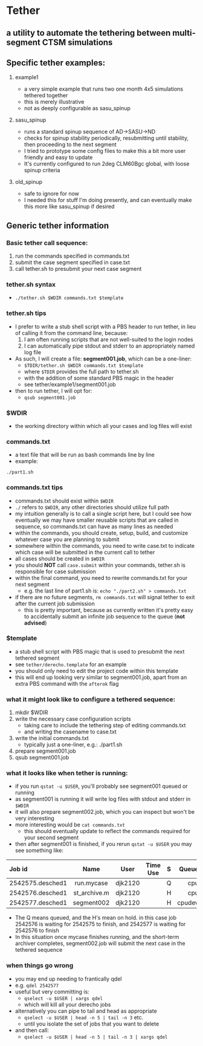 # Tether
## a utility to automate the tethering between multi-segment CTSM simulations

## Specific tether examples:

1. example1
    - a very simple example that runs two one month 4x5 simulations tethered together
    - this is merely illustrative
    - not as deeply configurable as sasu_spinup

2. sasu_spinup
    - runs a standard spinup sequence of AD->SASU->ND
    - checks for spinup stability periodically, resubmitting until stability, then proceeding to the next segment
    - I tried to prototype some config files to make this a bit more user friendly and easy to update
    - It's currently configured to run 2deg CLM60Bgc global, with loose spinup criteria

3. old_spinup
    - safe to ignore for now
    - I needed this for stuff I'm doing presently, and can eventually make this more like sasu_spinup if desired
    

## Generic tether information

### Basic tether call sequence:
1. run the commands specified in commands.txt
2. submit the case segment specified in case.txt
3. call tether.sh to presubmit your next case segment

### tether.sh syntax
 - ```./tether.sh $WDIR commands.txt $template```

### tether.sh tips
 - I prefer to write a stub shell script with a PBS header to run tether, in lieu of calling it from the command line, because:
    1. I am often running scripts that are not well-suited to the login nodes
    2. I can automatically pipe stdout and stderr to an appropriately named log file
 - As such, I will create a file: **segment001.job**, which can be a one-liner:
    - ```$TDIR/tether.sh $WDIR commands.txt $template```
    - where ```$TDIR``` provides the full path to tether.sh
    - with the addition of some standard PBS magic in the header
    - see tether/example1/segment001.job
 - then to run tether, I will opt for:
    - ```qsub segment001.job```
  
### $WDIR
 - the working directory within which all your cases and log files will exist

### commands.txt
 - a text file that will be run as bash commands line by line
 - example:
```
./part1.sh
```

### commands.txt tips
 - commands.txt should exist within ```$WDIR```
 - ```./``` refers to ```$WDIR```, any other directories should utilize full path
 - my intuition generally is to call a single script here, but I could see how eventually we may have smaller reusable scripts that are called in sequence, so commands.txt can have as many lines as needed
 - within the commands, you should create, setup, build, and customize whatever case you are planning to submit
 - somewhere within the commands, you need to write case.txt to indicate which case will be submitted in the current call to tether
 - all cases should be created in ```$WDIR```
 - you should **NOT** call ```case.submit``` within your commands, tether.sh is responsible for case submission
 - within the final command, you need to rewrite commands.txt for your next segment
    - e.g. the last line of part1.sh is: ```echo "./part2.sh" > commands.txt```
 - if there are no future segments, ```rm commands.txt``` will signal tether to exit after the current job submission
    - this is pretty important, because as currently written it's pretty easy to accidentally submit an infinite job sequence to the queue (**not advised**)

### $template
 - a stub shell script with PBS magic that is used to presubmit the next tethered segment
 - see ```tether/derecho.template``` for an example
 - you should only need to edit the project code within this template
 - this will end up looking very similar to segment001.job, apart from an extra PBS command with the ```afterok``` flag

### what it might look like to configure a tethered sequence:
 1. mkdir $WDIR
 2. write the necessary case configuration scripts
     - taking care to include the tethering step of editing commands.txt
     - and writing the casename to case.txt
 3. write the initial commands.txt
     - typically just a one-liner, e.g.: ./part1.sh
 4. prepare segment001.job
 5. qsub segment001.job

### what it looks like when tether is running:
 - if you run ```qstat -u $USER```, you'll probably see segment001 queued or running
 - as segment001 is running it will write log files with stdout and stderr in ```$WDIR```
 - it will also prepare segment002.job, which you can inspect but won't be very interesting
 - more interesting would be ```cat commands.txt```
    - this should eventually update to reflect the commands required for your second segment
 - then after segment001 is finished, if you rerun ```qstat -u $USER``` you may see something like:

                                      
| Job id   | Name     | User     | Time Use | S | Queue
| :------- | :------: | :------: | :------: |:------: |-------: |
| 2542575.desched1 | run.mycase | djk2120  | | Q | cpu
| 2542576.desched1 | st_archive.m | djk2120  | | H | cpu
| 2542577.desched1 | segment002 | djk2120  | | H | cpudev

 - The Q means queued, and the H's mean on hold. in this case job 2542576 is waiting for 2542575 to finish, and 2542577 is waiting for 2542576 to finish
 - In this situation once mycase finishes running, and the short-term archiver completes, segment002.job will submit the next case in the tethered sequence

### when things go wrong
 - you may end up needing to frantically qdel
 - e.g. ```qdel 2542577```
 - useful but very committing is:
     - ```qselect -u $USER | xargs qdel```
     - which will kill all your derecho jobs
 - alternatively you can pipe to tail and head as appropriate
     - ```qselect -u $USER | head -n 5 | tail -n 3``` etc.
     - until you isolate the set of jobs that you want to delete
 - and then call:
     - ```qselect -u $USER | head -n 5 | tail -n 3 | xargs qdel```

